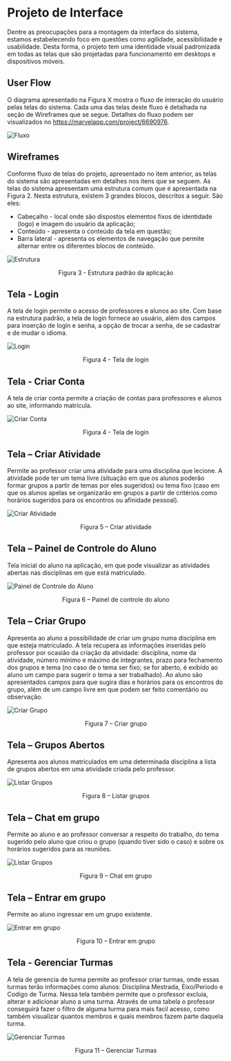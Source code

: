 
# Projeto de Interface

Dentre as preocupações para a montagem da interface do sistema, estamos estabelecendo foco em questões como agilidade, acessibilidade e usabilidade. Desta forma, o projeto tem uma identidade visual padronizada em todas as telas que são projetadas para funcionamento em desktops e dispositivos móveis.

## User Flow
O diagrama apresentado na Figura X mostra o fluxo de interação do usuário pelas telas do sistema. Cada uma das telas deste fluxo é detalhada na seção de Wireframes que se segue. Detalhes do fluxo podem ser visualizados no https://marvelapp.com/project/6690976.

![Fluxo](img/fluxo.png)

## Wireframes
Conforme fluxo de telas do projeto, apresentado no item anterior, as telas do sistema são apresentadas em detalhes nos itens que se seguem. As telas do sistema apresentam uma estrutura comum que é apresentada na Figura 2. Nesta estrutura, existem 3 grandes blocos, descritos a seguir. São eles:
- Cabeçalho - local onde são dispostos elementos fixos de identidade (logo) e imagem do usuário da aplicação;
- Conteúdo - apresenta o conteúdo da tela em questão;
- Barra lateral - apresenta os elementos de navegação que permite alternar entre os diferentes blocos de conteúdo.

![Estrutura](img/3.estrutura.png)
<p align=center>Figura 3 - Estrutura padrão da aplicação</p>

## Tela - Login
A tela de login permite o acesso de professores e alunos ao site. Com base na estrutura padrão, a tela de login fornece ao usuário, além dos campos para inserção de login e senha, a opção de trocar a senha, de se cadastrar e de mudar o idioma.

![Login](img/4.login.png)
<p align=center>Figura 4 - Tela de login</p>

## Tela - Criar Conta
A tela de criar conta permite a criação de contas para professores e alunos ao site, informando matrícula.

![Criar Conta](img/registrar.png)

<p align=center>Figura 4 - Tela de login</p>

## Tela – Criar Atividade
Permite ao professor criar uma atividade para uma disciplina que lecione. A atividade pode ter um tema livre (situação em que os alunos poderão formar grupos a partir de temas por eles sugeridos) ou tema fixo (caso em que os alunos apelas se organizarão em grupos a partir de critérios como horários sugeridos para os encontros ou afinidade pessoal). 

![Criar Atividade](img/5.criar-atividade.png)
<p align=center>Figura 5 – Criar atividade</p>

## Tela – Painel de Controle do Aluno
Tela inicial do aluno na aplicação, em que pode visualizar as atividades abertas nas disciplinas em que está matriculado.

![Painel de Controle do Aluno](img/6.atividades-abertas.png)
<p align=center>Figura 6 – Painel de controle do aluno</p>

## Tela – Criar Grupo
Apresenta ao aluno a possibilidade de criar um grupo numa disciplina em que esteja matriculado. A tela recupera as informações inseridas pelo professor por ocasião da criação da atividade: disciplina, nome da atividade, número mínimo e máximo de integrantes, prazo para fechamento dos grupos e tema (no caso de o tema ser fixo; se for aberto, é exibido ao aluno um campo para sugerir o tema a ser trabalhado). Ao aluno são apresentados campos para que sugira dias e horários para os encontros do grupo, além de um campo livre em que podem ser feito comentário ou observação.

![Criar Grupo](img/7.criar-grupo.png)
<p align=center>Figura 7 – Criar grupo</p>
  
## Tela – Grupos Abertos
Apresenta aos alunos matriculados em uma determinada disciplina a lista de grupos abertos em uma atividade criada pelo professor.

![Listar Grupos](img/8.listar-grupos.png)
<p align=center>Figura 8 – Listar grupos</p>

## Tela – Chat em grupo
Permite ao aluno e ao professor conversar a respeito do trabalho, do tema sugerido pelo aluno que criou o grupo (quando tiver sido o caso) e sobre os horários sugeridos para as reuniões. 

![Listar Grupos](img/9.grupos-abertos.png)
<p align=center>Figura 9 – Chat em grupo</p>

## Tela – Entrar em grupo
Permite ao aluno ingressar em um grupo existente.

![Entrar em grupo](img/10.entrar-em-grupo.png)
<p align=center>Figura 10 – Entrar em grupo</p>

## Tela - Gerenciar Turmas
A tela de gerencia de turma permite ao professor criar turmas, onde essas turmas terão informações como alunos: Disciplina Mestrada, Eixo/Periodo e Codigo de Turma. Nessa tela também permite que o professor excluia, alterar e adicionar aluno a uma turma. Através de uma tabela o professor conseguirá fazer o filtro de alguma turma para mais facil acesso, como também visualizar quantos membros e quais membros fazem parte daquela turma.

![Gerenciar Turmas](img/gerenciar-turma.jpg)
<p align=center>Figura 11 – Gerenciar Turmas</p>
